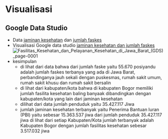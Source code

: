 # Visualisasi

## Google Data Studio
* Data [jaminan kesehatan](https://drive.google.com/file/d/1slEHXmccq8F8Wjsfo7lEc0jPuezigyPG/view?usp=sharing) dan [jumlah faskes](https://drive.google.com/file/d/1xGeEJfqeDFSimkq3Cq7GXVp9HCJ-uthO/view?usp=sharing)
* Visualisasi Google data studio [jaminan kesehatan dan jumlah faskes](https://datastudio.google.com/u/0/reporting/1f485062-5a2a-4fdf-8096-4c502f47b434/page/p_z6g0dxli1c)
  ![Fasilitas_Kesehatan_dan_Pelayanan_Kesehatan_di_Jawa_Barat_(GDS)_page-0001](https://user-images.githubusercontent.com/122749604/213906161-a79638c2-80ce-41e7-abd9-dd3f0c7f16d9.jpg)
* kesimpulan
  - di lihat dari data bahwa dari jumlah faske yaitu 55.670 posiyandu adalah jumlah faskes terbanya yang ada di Jawa Barat, perbandinganya jauh sekali dengan puskesmas, rumah sakit umum, rumah sakit khusu dan rumah sakit bersalin
  - di lihat dari kabupaten/kota bahwa di kabupaten Bogor memiliki jumlah fasilita kesehatan baling banyaak dibandingkan dengan kabupaten/kota yang lain dari jaminan kesehatan
  - dilihat dari data jumlah penduduk yaitu 35.427.117 Jiwa
  - jumlah jaminan kesehatan terbanyak yaitu Penerima Bantuan Iuran (PBI) yaitu sebesar 15.363.537 jiwa  dari jumlah penduduk 35.427.117 jiwa di lihat dari setiap Kabupaten/Kota jumlah terbanyak adalah Kabupaten Bogor dengan jumlah fasilitas kesehatan sebesar 3.517.032 jiwa
